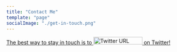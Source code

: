 ```yaml
---
title: "Contact Me"
template: "page"
socialImage: "./get-in-touch.png"
---
```

<a href="https://twitter.com/charleshood" target="_blank" rel="nofollow noopener noreferrer">The best way to stay in touch is to <img src="https://img.shields.io/twitter/url/https/twitter.com/bukotsunikki.svg?style=social&amp;label=Follow%20%40charleshood" width="129" height="20" alt="Twitter URL"> on Twitter!</a>
